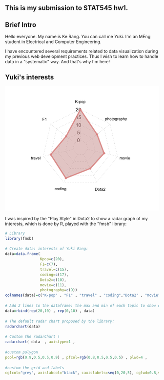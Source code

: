 

## This is my submission to STAT545 hw1.


## Brief Intro
Hello everyone. My name is Ke Rang. You can call me Yuki. I'm an MEng student in Electrical and Computer Engineering. 

I have encountered several requirements related to data visualization during my previous web development practices. Thus I wish to learn how to handle data in a "systematic" way. And that's why I'm here!

## Yuki's interests

![Yuki's interests](/interests.png)

I was inspired by the "Play Style" in Dota2 to show a radar graph of my interests, which is done by R, played with the "fmsb" library:

```R
# Library
library(fmsb)

# Create data: interests of Yuki Rang:
data=data.frame(
                Kpop=c(20),
                F1=c(7),
                travel=c(15),
                coding=c(17),
                Dota2=c(10),
                movie=c(11),
                photography=c(9))
colnames(data)=c("K-pop" , "F1" , "travel" , "coding","Dota2" , "movie", "photography")

# Add 2 lines to the dataframe: the max and min of each topic to show on the plot!
data=rbind(rep(20,10) , rep(0,10) , data)

# The default radar chart proposed by the library:
radarchart(data)

# Custom the radarChart !
radarchart( data  , axistype=1 , 
            
#custom polygon
pcol=rgb(0.9,0.5,0.5,0.9) , pfcol=rgb(0.8,0.5,0.5,0.5) , plwd=4 , 
            
#custom the grid and labels
cglcol="grey", axislabcol="black", caxislabels=seq(0,20,5), cglwd=0.8,vlcex=0.8)
```






